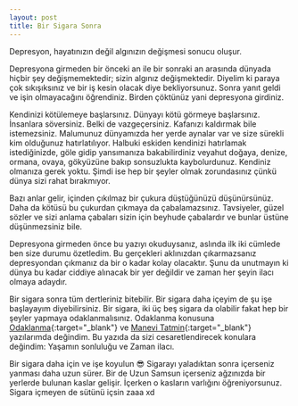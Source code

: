 ```yaml
---
layout: post
title: Bir Sigara Sonra
---
```


Depresyon, hayatınızın değil algınızın değişmesi sonucu oluşur.

Depresyona girmeden bir önceki an ile bir sonraki an arasında dünyada hiçbir şey değişmemektedir; sizin algınız değişmektedir. Diyelim ki paraya çok sıkışıksınız ve bir iş kesin olacak diye bekliyorsunuz. Sonra yanıt geldi ve işin olmayacağını öğrendiniz. Birden çöktünüz yani depresyona girdiniz.

Kendinizi kötülemeye başlarsınız. Dünyayı kötü görmeye başlarsınız. İnsanlara söversiniz. Belki de vazgeçersiniz. Kafanızı kaldırmak bile istemezsiniz. Malumunuz dünyamızda her yerde aynalar var ve size sürekli kim olduğunuz hatırlatılıyor. Halbuki eskiden kendinizi hatırlamak istediğinizde, göle gidip yansımanıza bakabilirdiniz veyahut doğaya, denize, ormana, ovaya, gökyüzüne bakıp sonsuzlukta kaybolurdunuz. Kendiniz olmanıza gerek yoktu. Şimdi ise hep bir şeyler olmak zorundasınız çünkü dünya sizi rahat bırakmıyor.

Bazı anlar gelir, içinden çıkılmaz bir çukura düştüğünüzü düşünürsünüz. Daha da kötüsü bu çukurdan çıkmaya da çabalamazsınız. Tavsiyeler, güzel sözler ve sizi anlama çabaları sizin için beyhude çabalardır ve bunlar üstüne düşünmezsiniz bile.

Depresyona girmeden önce bu yazıyı okuduysanız, aslında ilk iki cümlede ben size durumu özetledim. Bu gerçekleri aklınızdan çıkarmazsanız depresyondan çıkmanız da bir o kadar kolay olacaktır. Şunu da unutmayın ki dünya bu kadar ciddiye alınacak bir yer değildir ve zaman her şeyin ilacı olmaya adaydır.

Bir sigara sonra tüm dertleriniz bitebilir. Bir sigara daha içeyim de şu işe başlayayım diyebilirsiniz. Bir sigara, iki üç beş sigara da olabilir fakat hep bir şeyler yapmaya odaklanmalısınız. Odaklanma konusuna [Odaklanma](https://www.dursunturan.com/Odaklanma/){:target="_blank"} ve [Manevi Tatmin](https://www.dursunturan.com/Manevi-Tatmin/){:target="_blank"} yazılarımda değindim. Bu yazıda da sizi cesaretlendirecek konulara değindim: Yaşamın sonluluğu ve Zaman ilacı.

Bir sigara daha için ve işe koyulun 😎 Sigarayı yaladıktan sonra içerseniz yanması daha uzun sürer. Bir de Uzun Samsun içerseniz ağzınızda bir yerlerde bulunan kaslar gelişir. İçerken o kasların varlığını öğreniyorsunuz. Sigara içmeyen de sütünü içsin zaaa xd